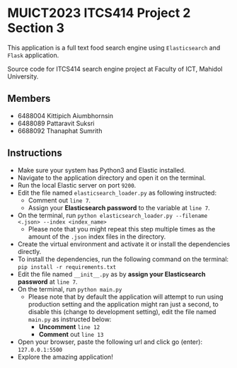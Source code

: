 # MUICT2023 ITCS414 Project 2 Section 3

This application is a full text food search engine using `Elasticsearch` and `Flask` application.

Source code for ITCS414 search engine project at Faculty of ICT, Mahidol University.

## Members

- 6488004 Kittipich Aiumbhornsin
- 6488089 Pattaravit Suksri
- 6688092 Thanaphat Sumrith

## Instructions

- Make sure your system has Python3 and Elastic installed.
- Navigate to the application directory and open it on the terminal.
- Run the local Elastic server on port `9200`.
- Edit the file named `elasticsearch_loader.py` as following instructed:
  - Comment out `line 7`.
  - Assign your __Elasticsearch password__ to the variable at `line 7`.
- On the terminal, run `python elasticsearch_loader.py --filename <.json> --index <index_name>`
  - Please note that you might repeat this step multiple times as the amount of the `.json` index files in the directory.
- Create the virtual environment and activate it or install the dependencies directly.
- To install the dependencies, run the following command on the terminal: `pip install -r requirements.txt`
- Edit the file named `__init__.py` as by __assign your Elasticsearch password__ at `line 7`.
- On the terminal, run `python main.py`
  - Please note that by default the application will attempt to run using production setting and the application might ran just a second, to disable this (change to development setting), edit the file named `main.py` as instructed below:
    - __Uncomment__ `line 12`
    - __Comment__ out `line 13`
- Open your browser, paste the following url and click go (enter): `127.0.0.1:5500`
- Explore the amazing application!
